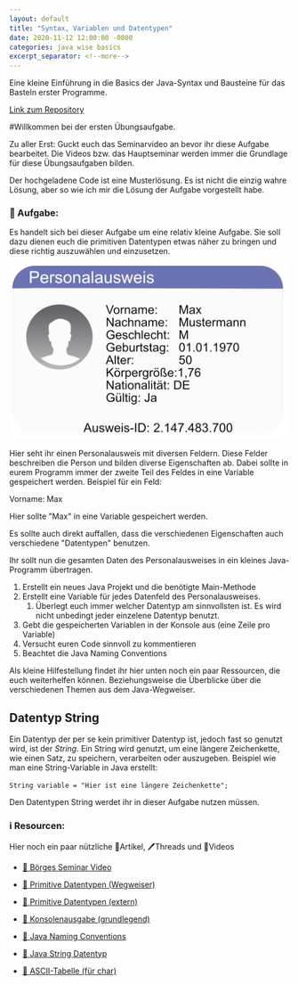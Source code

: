 ```yaml
---
layout: default
title: "Syntax, Variablen und Datentypen"
date: 2020-11-12 12:00:00 -0000
categories: java wise basics
excerpt_separator: <!--more-->
---
```


Eine kleine Einführung in die Basics der Java-Syntax und Bausteine für das Basteln erster Programme.

<!--more-->

[Link zum Repository](https://github.com/Demirro/12-11_Syntax_Variablen_Datentypen)

#Willkommen bei der ersten Übungsaufgabe.

Zu aller Erst: Guckt euch das Seminarvideo an bevor ihr diese Aufgabe bearbeitet.
Die Videos bzw. das Hauptseminar werden immer die Grundlage für diese Übungsaufgaben bilden.

Der hochgeladene Code ist eine Musterlösung. Es ist nicht die einzig wahre Lösung, aber so wie ich mir die Lösung der Aufgabe vorgestellt habe.

### 📝 Aufgabe:

Es handelt sich bei dieser Aufgabe um eine relativ kleine Aufgabe. Sie soll dazu dienen euch die primitiven Datentypen etwas näher zu bringen und diese richtig auszuwählen und einzusetzen.

![personalausweis](https://raw.githubusercontent.com/Demirro/12-11_Syntax_Variablen_Datentypen/main/PersonalAusweis_Java.jpg)

Hier seht ihr einen Personalausweis mit diversen Feldern. Diese Felder beschreiben die Person und bilden diverse Eigenschaften ab.
Dabei sollte in eurem Programm immer der zweite Teil des Feldes in eine Variable gespeichert werden. Beispiel für ein Feld:

Vorname: Max

Hier sollte "Max" in eine Variable gespeichert werden.

Es sollte auch direkt auffallen, dass die verschiedenen Eigenschaften auch verschiedene "Datentypen" benutzen.

Ihr sollt nun die gesamten Daten des Personalausweises in ein kleines Java-Programm übertragen. 
1. Erstellt ein neues Java Projekt und die benötigte Main-Methode
2. Erstellt eine Variable für jedes Datenfeld des Personalausweises.
    1. Überlegt euch immer welcher Datentyp am sinnvollsten ist. Es wird nicht unbedingt jeder einzelene Datentyp benutzt.
3. Gebt die gespeicherten Variablen in der Konsole aus (eine Zeile pro Variable)
4. Versucht euren Code sinnvoll zu kommentieren
5. Beachtet die Java Naming Conventions

Als kleine Hilfestellung findet ihr hier unten noch ein paar Ressourcen, die euch weiterhelfen können. Beziehungsweise die Überblicke über die verschiedenen Themen aus dem Java-Wegweiser.

## Datentyp String
Ein Datentyp der per se kein primitiver Datentyp ist, jedoch fast so genutzt wird, ist der *String*.
Ein String wird genutzt, um eine längere Zeichenkette, wie einen Satz, zu speichern, verarbeiten oder auszugeben. Beispiel wie man eine String-Variable in Java erstellt:

`String variable = "Hier ist eine längere Zeichenkette";`

Den Datentypen String werdet ihr in dieser Aufgabe nutzen müssen.

    
### ℹ️ Resourcen:
Hier noch ein paar nützliche 📃Artikel, 🖊️Threads und 🎥Videos

- [🎥 Börges Seminar Video](https://www.ilias.uni-koeln.de/ilias/ilias.php?ref_id=3638292&eid=ccc0c271-a980-47c7-8484-c1160a1e6933&cmd=streamVideo&cmdClass=xoctplayergui&cmdNode=wn:os:17u:185&baseClass=ilrepositorygui)

- [📃 Primitive Datentypen (Wegweiser)](https://github.com/DH-Cologne/java-wegweiser/blob/master/articles/Datentypen.md)
- [📃 Primitive Datentypen (extern)](https://de.wikibooks.org/wiki/Java_Standard:_Primitive_Datentypen)
- [📃 Konsolenausgabe (grundlegend)](https://www.geeksforgeeks.org/system-out-println-in-java/)
- [📃 Java Naming Conventions](https://github.com/DH-Cologne/java-wegweiser/blob/master/articles/Naming-Conventions.md)
- [📃 Java String Datentyp](https://www.inf.fh-flensburg.de/lang/prog/string.htm)
- [📃 ASCII-Tabelle (für char)](https://www.torsten-horn.de/techdocs/ascii.htm)
